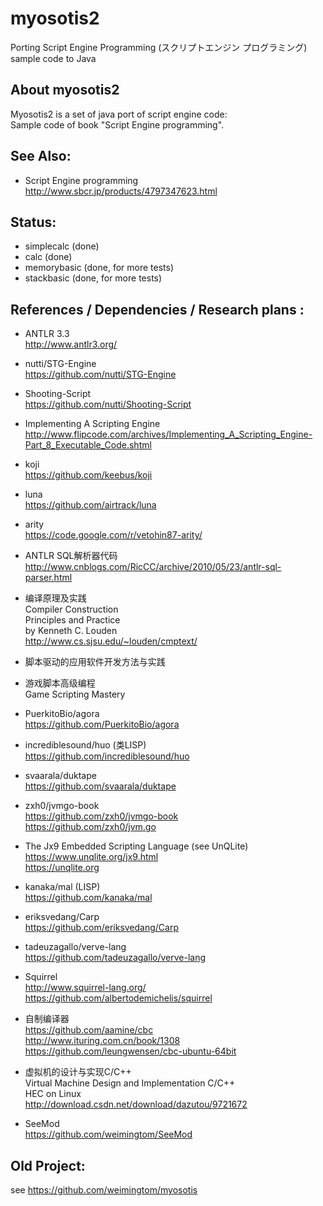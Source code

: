 ﻿# myosotis2
Porting Script Engine Programming (スクリプトエンジン プログラミング) sample code to Java  

## About myosotis2  
Myosotis2 is a set of java port of script engine code:  
Sample code of book "Script Engine programming".  

## See Also:  
* Script Engine programming  
http://www.sbcr.jp/products/4797347623.html  
	
## Status:  
* simplecalc (done)  
* calc (done)  
* memorybasic (done, for more tests)  
* stackbasic (done, for more tests)  

## References / Dependencies / Research plans :  
* ANTLR 3.3  
http://www.antlr3.org/   

* nutti/STG-Engine  
https://github.com/nutti/STG-Engine  

* Shooting-Script  
https://github.com/nutti/Shooting-Script  

* Implementing A Scripting Engine  
http://www.flipcode.com/archives/Implementing_A_Scripting_Engine-Part_8_Executable_Code.shtml  

* koji  
https://github.com/keebus/koji  

* luna  
https://github.com/airtrack/luna  

* arity  
https://code.google.com/r/vetohin87-arity/  

* ANTLR SQL解析器代码  
http://www.cnblogs.com/RicCC/archive/2010/05/23/antlr-sql-parser.html  

* 编译原理及实践  
Compiler Construction  
Principles and Practice  
by Kenneth C. Louden  
http://www.cs.sjsu.edu/~louden/cmptext/  

* 脚本驱动的应用软件开发方法与实践  

* 游戏脚本高级编程  
Game Scripting Mastery  

* PuerkitoBio/agora  
https://github.com/PuerkitoBio/agora  

* incrediblesound/huo (类LISP)  
https://github.com/incrediblesound/huo  

* svaarala/duktape  
https://github.com/svaarala/duktape   

* zxh0/jvmgo-book  
https://github.com/zxh0/jvmgo-book  
https://github.com/zxh0/jvm.go  

* The Jx9 Embedded Scripting Language (see UnQLite)  
https://www.unqlite.org/jx9.html  
https://unqlite.org  

* kanaka/mal (LISP)    
https://github.com/kanaka/mal  

* eriksvedang/Carp  
https://github.com/eriksvedang/Carp  

* tadeuzagallo/verve-lang  
https://github.com/tadeuzagallo/verve-lang  

* Squirrel  
http://www.squirrel-lang.org/  
https://github.com/albertodemichelis/squirrel  

* 自制编译器  
https://github.com/aamine/cbc  
http://www.ituring.com.cn/book/1308  
https://github.com/leungwensen/cbc-ubuntu-64bit  

* 虚拟机的设计与实现C/C++  
Virtual Machine Design and Implementation C/C++  
HEC on Linux  
http://download.csdn.net/download/dazutou/9721672  

* SeeMod  
https://github.com/weimingtom/SeeMod  

## Old Project:  
see https://github.com/weimingtom/myosotis  
